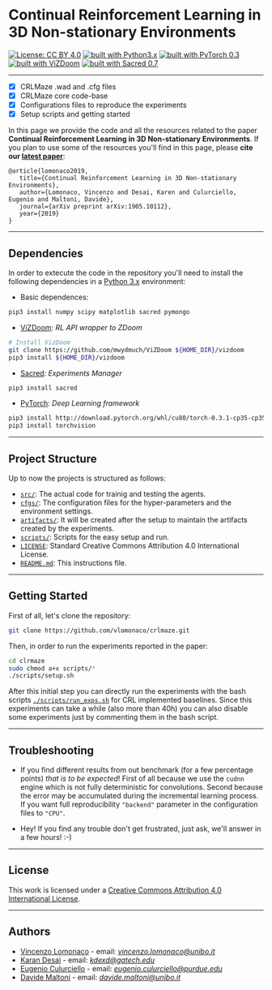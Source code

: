 # Continual Reinforcement Learning in 3D Non-stationary Environments 

[![License: CC BY 4.0](https://img.shields.io/badge/License-CC%20BY%204.0-lightgrey.svg)](http://creativecommons.org/licenses/by/4.0/)
[![built with Python3.x](https://img.shields.io/badge/build%20with-python3.x-red.svg)](https://www.python.org/)
[![built with PyTorch 0.3](https://img.shields.io/badge/build%20with-PyTorch0.3-brightgreen.svg)](https://pytorch.org/)
[![built with ViZDoom](https://img.shields.io/badge/build%20with-ViZDoom1.1.5-blue.svg)](http://vizdoom.cs.put.edu.pl/)
[![built with Sacred 0.7](https://img.shields.io/badge/build%20with-Sacred0.7-yellow.svg)](https://github.com/IDSIA/sacred)

----------------------------------------------

- [x] CRLMaze .wad and .cfg files
- [x] CRLMaze core code-base
- [x] Configurations files to reproduce the experiments
- [x] Setup scripts and getting started

In this page we provide the code and all the resources related to the paper **Continual Reinforcement Learning in 3D Non-stationary Environments**. If you plan to use some of the resources you'll find in this page, please **cite our [latest paper](http://arxiv.org/abs/1905.10112)**: 

	@article{lomonaco2019,
       title={Continual Reinforcement Learning in 3D Non-stationary Environments},
       author={Lomonaco, Vincenzo and Desai, Karen and Culurciello, Eugenio and Maltoni, Davide},
       journal={arXiv preprint arXiv:1905.10112},
       year={2019}
	}

----------------------------------------------

## Dependencies

In order to extecute the code in the repository you'll need to install the following dependencies in a [Python 3.x](https://www.python.org/) environment:

* Basic dependences:

```bash
pip3 install numpy scipy matplotlib sacred pymongo
```

* [ViZDoom](https://pypi.python.org/pypi/numpy/1.6.1): _RL API wrapper to ZDoom_

```bash
# Install VizDoom
git clone https://github.com/mwydmuch/ViZDoom ${HOME_DIR}/vizdoom
pip3 install ${HOME_DIR}/vizdoom
```

* [Sacred](https://github.com/IDSIA/sacred): _Experiments Manager_

```bash
pip3 install sacred
```

* [PyTorch](https://pytorch.org/): _Deep Learning framework_

```bash
pip3 install http://download.pytorch.org/whl/cu80/torch-0.3.1-cp35-cp35m-linux_x86_64.whl
pip3 install torchvision
```

----------------------------------------------

## Project Structure
Up to now the projects is structured as follows:

- [`src/`](src): The actual code for trainig and testing the agents.
- [`cfgs/`](cfgs): The configuration files for the hyper-parameters and the environment settings.
- [`artifacts/`](artifacts): It will be created after the setup to maintain the artifacts created by the experiments.
- [`scripts/`](script): Scripts for the easy setup and run.
- [`LICENSE`](LICENSE): Standard Creative Commons Attribution 4.0 International License.
- [`README.md`](README.md): This instructions file.
----------------------------------------------

## Getting Started

First of all, let's clone the repository:

```bash
git clone https://github.com/vlomonaco/crlmaze.git
```

Then, in order to run the experiments reported in the paper: 

```bash
cd clrmaze
sudo chmod a+x scripts/*
./scripts/setup.sh
```

After this initial step you can directly run the experiments with the bash scripts [`./scripts/run_exps.sh`](run_exps.sh) for CRL implemented baselines. Since this experiments can take a while (also more than 40h) you can also disable some experiments just by commenting them in the bash script.

----------------------------------------------

## Troubleshooting

- If you find different results from out benchmark (for a few percentage points) _that is to be expected_! First of all because we use the `cudnn` engine which is not fully deterministic for convolutions. Second because the error may be accumulated during the incremental learning process. If you want full reproducibility `"backend"` parameter in the configuration files to `"CPU"`.

- Hey! If you find any trouble don't get frustrated, just ask, we'll answer in a few hours! :-)

----------------------------------------------

## License

This work is licensed under a <a href="https://creativecommons.org/licenses/by/4.0/">Creative Commons Attribution 4.0 International License</a>. 

----------------------------------------------

## Authors

* [Vincenzo Lomonaco](http://vincenzolomonaco.com) - email: *vincenzo.lomonaco@unibo.it*
* [Karan Desai](https://kdexd.github.io/) - email: *kdexd@gatech.edu*
* [Eugenio Culurciello](https://scholar.google.com/citations?user=SeGmqkIAAAAJ&hl=en) - email: *eugenio.culurciello@purdue.edu*
* [Davide Maltoni](https://www.unibo.it/sitoweb/davide.maltoni/en) - email: *davide.maltoni@unibo.it*
